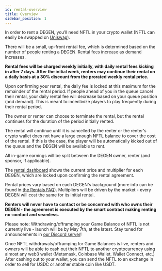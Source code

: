 ```yaml
---
id: rental-overview
title: Overview
sidebar_position: 1
---
```


In order to rent a DEGEN, you'll need NFTL in your crypto wallet (NFTL can easily be swapped on [Uniswap](https://app.uniswap.org/explore/tokens/ethereum/0x3c8d2fce49906e11e71cb16fa0ffeb2b16c29638)).

There will be a small, up-front rental fee, which is determined based on the number of people renting a DEGEN. Rental fees increase as demand increases.

**Rental fees will be charged weekly initially, with daily rental fees kicking in after 7 days. After the initial week, renters may continue their rental on a daily basis at a 30% discount from the prorated weekly rental price.**

Upon confirming your rental, the daily fee is locked at this maximum for the remainder of the rental period. If people ahead of you in the queue cancel their rental, your daily rental fee will decrease based on your queue position (and demand). This is meant to incentivize players to play frequently during their rental period.

The owner or renter can choose to terminate the rental, but the rental continues for the duration of the period initially rented.

The rental will continue until it is cancelled by the renter or the renter's crypto wallet does not have a large enough NFTL balance to cover the cost of the rental. If this is the case, the player will be automatically kicked out of the queue and the DEGEN will be available to rent.

All in-game earnings will be split between the DEGEN owner, renter (and sponsor, if applicable).

The [rental dashboard](https://app.niftyleague.com/degen-rentals) shows the current price and multiplier for each DEGEN, which are locked upon confirming the rental agreement.

Rental prices vary based on each DEGEN's background (more info can be found in [the Rentals FAQ](https://niftyleague.com/docs/faq/rentals)). Multipliers will be driven by the market - every DEGEN will cost the same for its initial rental.

**Renters will never have to contact or be concerned with who owns their DEGEN - the agreement is executed by the smart contract making renting no-contact and seamless.**

Please note: Withdrawing/offramping your Game Balance of NFTL is not currently live - launch will be by May 7th, at the latest. Stay tuned for announcements in [our Discord server](https://discord.gg/niftyleague)!

Once NFTL withdrawals/offramping for Game Balances is live, renters and owners will be able to cash out their NFTL to another cryptocurrency using almost any web3 wallet (Metamask, Coinbase Wallet, Wallet Connect, etc.) After cashing out to your wallet, you can send the NFTL to an exchange in order to sell for USDC or another stable coin like USDT.
